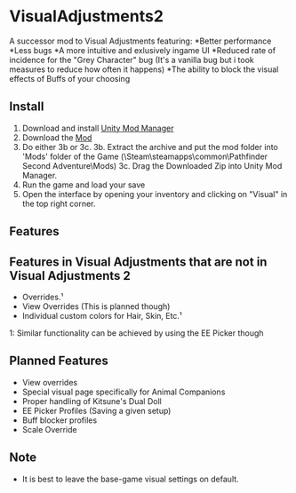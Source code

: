 # VisualAdjustments2


A successor mod to Visual Adjustments featuring:
*Better performance
*Less bugs
*A more intuitive and exlusively ingame UI
*Reduced rate of incidence for the "Grey Character" bug (It's a vanilla bug but i took measures to reduce how often it happens)
*The ability to block the visual effects of Buffs of your choosing


## Install
1. Download and install [Unity Mod Manager](https://www.nexusmods.com/site/mods/21)
2. Download the [Mod](https://github.com/BarleyFlour/VisualAdjustments2/releases/latest/download/VisualAdjustments2.zip)
3. Do either 3b or 3c.
3b. Extract the archive and put the mod folder into 'Mods' folder of the Game (\Steam\steamapps\common\Pathfinder Second Adventure\Mods)
3c. Drag the Downloaded Zip into Unity Mod Manager.
4. Run the game and load your save
5. Open the interface by opening your inventory and clicking on "Visual" in the top right corner.

## Features


## Features in Visual Adjustments that are not in Visual Adjustments 2
* Overrides.¹
* View Overrides (This is planned though)
* Individual custom colors for Hair, Skin, Etc.¹

1: Similar functionality can be achieved by using the EE Picker though

## Planned Features
* View overrides
* Special visual page specifically for Animal Companions
* Proper handling of Kitsune's Dual Doll
* EE Picker Profiles (Saving a given setup)
* Buff blocker profiles
* Scale Override

## Note
* It is best to leave the base-game visual settings on default.
